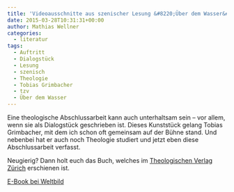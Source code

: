 ```yaml
---
title: 'Videoausschnitte aus szenischer Lesung &#8220;Über dem Wasser&#8221;'
date: 2015-03-28T10:31:31+00:00
author: Mathias Wellner
categories:
  - literatur
tags:
  - Auftritt
  - Dialogstück
  - Lesung
  - szenisch
  - Theologie
  - Tobias Grimbacher
  - tzv
  - Über dem Wasser
---
```

Eine theologische Abschlussarbeit kann auch unterhaltsam sein &ndash; vor allem, wenn sie als Dialogstück geschrieben ist. Dieses Kunststück gelang Tobias Grimbacher, mit dem ich schon oft gemeinsam auf der Bühne stand. Und nebenbei hat er auch noch Theologie studiert und jetzt eben diese Abschlussarbeit verfasst. 



Neugierig? Dann holt euch das Buch, welches im <a href="http://www.tvz-verlag.ch/tvz/" title="Theologischer Verlag Zürich" target="_blank">Theologischen Verlag Zürich</a> erschienen ist. 

<a href="https://www.weltbild.ch/artikel/ebook/ueber-dem-wasser_20183899-1" target="_blank">E-Book bei Weltbild</a>